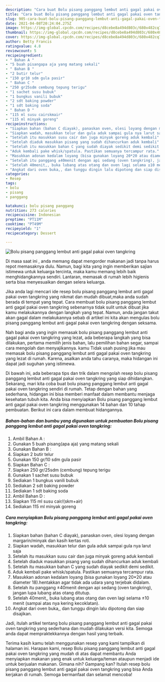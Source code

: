 ```yaml
---
description: "Cara buat Bolu pisang panggang lembut anti gagal pakai oven tangkring yang lezat Untuk Jualan"
title: "Cara buat Bolu pisang panggang lembut anti gagal pakai oven tangkring yang lezat Untuk Jualan"
slug: 905-cara-buat-bolu-pisang-panggang-lembut-anti-gagal-pakai-oven-tangkring-yang-lezat-untuk-jualan
date: 2021-04-08T20:24:04.275Z
image: https://img-global.cpcdn.com/recipes/d8cebe8a494d803c/680x482cq70/bolu-pisang-panggang-lembut-anti-gagal-pakai-oven-tangkring-foto-resep-utama.jpg
thumbnail: https://img-global.cpcdn.com/recipes/d8cebe8a494d803c/680x482cq70/bolu-pisang-panggang-lembut-anti-gagal-pakai-oven-tangkring-foto-resep-utama.jpg
cover: https://img-global.cpcdn.com/recipes/d8cebe8a494d803c/680x482cq70/bolu-pisang-panggang-lembut-anti-gagal-pakai-oven-tangkring-foto-resep-utama.jpg
author: Betty Francis
ratingvalue: 4.8
reviewcount: 5
recipeingredient:
- " Bahan A "
- "5 buah pisangapa aja yang matang sekali"
- " Bahan B "
- "2 butir telur"
- "150 gr10 sdm gula pasir"
- " Bahan C "
- "250 gr25sdm cembung tepung terigu"
- "1 sachet susu bubuk"
- "1 bungkus vanili bubuk"
- "2 sdt baking powder"
- "1 sdt baking soda"
- " Bahan D "
- "115 ml susu cairskmair"
- "115 ml minyak goreng"
recipeinstructions:
- "Siapkan bahan (bahan C diayak), panaskan oven, olesi loyang dengan margarin/minyak dan kasih kertas roti."
- "Siapkan wadah, masukkan telur dan gula aduk sampai gula nya larut saja"
- "Setelah itu masukkan susu cair dan juga minyak goreng aduk kembali"
- "Setelah diaduk masukkan pisang yang sudah dihancurkan aduk kembali"
- "Setelah itu masukkan bahan C yang sudah diayak sedikit demi sedikit."
- "Aduk kembali pake whisk/spatula. Pastikan semuanya tercampur rata."
- "Masukkan adonan kedalam loyang (bisa gunakan loyang 20*20 atau diameter 18).hentakkan agar tidak ada udara yang terjebak didalam."
- "Setelah itu panggang ±40menit dengan api sedang (oven tangkring), jangan lupa lubang atas otang ditutup."
- "Setelah 40menit,, buka lubang atas otang dan oven lagi selama ±10 menit (sampai atas nya kering kecoklatan)."
- "Angkat dari oven buka,, dan tunggu dingin lalu dipotong dan siap disajikan."
categories:
- Resep
tags:
- bolu
- pisang
- panggang

katakunci: bolu pisang panggang 
nutrition: 273 calories
recipecuisine: Indonesian
preptime: "PT11M"
cooktime: "PT49M"
recipeyield: "1"
recipecategory: Dessert

---
```



![Bolu pisang panggang lembut anti gagal pakai oven tangkring](https://img-global.cpcdn.com/recipes/d8cebe8a494d803c/680x482cq70/bolu-pisang-panggang-lembut-anti-gagal-pakai-oven-tangkring-foto-resep-utama.jpg)

Di masa  saat ini , anda memang dapat mengorder makanan jadi tanpa harus repot memasaknya dulu. Namun, bagi kita yang ingin memberikan sajian istimewa untuk keluarga tercinta, maka kamu memang lebih baik menghidangkannya sendiri. Lantaran, memasak di rumah lebih higienis serta bisa menyesuaikan dengan selera keluarga.

Jika anda lagi mencari ide resep bolu pisang panggang lembut anti gagal pakai oven tangkring yang nikmat dan mudah dibuat,maka anda sudah berada di tempat yang tepat. Cara membuat bolu pisang panggang lembut anti gagal pakai oven tangkring  sebenarnya tidak sulit untuk dibuat jika kamu melakukannya dengan langkah yang tepat. Namun, anda jangan takut akan gagal dalam melakukannya 
sebab di artikel ini kita akan mengulas bolu pisang panggang lembut anti gagal pakai oven tangkring dengan seksama.  



Nah bagi anda yang ingin memasak bolu pisang panggang lembut anti gagal pakai oven tangkring yang lezat, ada beberapa langkah yang bisa dilakukan, pertama memilih jenis bahan, lalu pemilihan bahan segar, sampai cara mengolah dan menyajikannya. kamu Tidak usah pusing jika mau memasak bolu pisang panggang lembut anti gagal pakai oven tangkring yang lezat di rumah. Karena, asalkan anda  tahu caranya, maka hidangan ini dapat jadi suguhan yang istimewa.

Di bawah ini, ada beberapa tips dan trik dalam mengolah resep bolu pisang panggang lembut anti gagal pakai oven tangkring yang siap dihidangkan. Sekarang, mari kita coba buat bolu pisang panggang lembut anti gagal pakai oven tangkring sendiri di rumah. Tetap dengan bahan yang sederhana, hidangan ini bisa memberi manfaat dalam membantu menjaga kesehatan tubuh kita. Anda bisa menyiapkan Bolu pisang panggang lembut anti gagal pakai oven tangkring menggunakan 14 bahan dan 10 tahap pembuatan. Berikut ini cara dalam membuat hidangannya.

<!--inarticleads1-->

##### Bahan-bahan dan bumbu yang digunakan untuk pembuatan Bolu pisang panggang lembut anti gagal pakai oven tangkring:

1. Ambil  Bahan A :
1. Gunakan 5 buah pisang(apa aja) yang matang sekali
1. Gunakan  Bahan B :
1. Siapkan 2 butir telur
1. Gunakan 150 gr/10 sdm gula pasir
1. Siapkan  Bahan C :
1. Siapkan 250 gr/25sdm (cembung) tepung terigu
1. Gunakan 1 sachet susu bubuk
1. Sediakan 1 bungkus vanili bubuk
1. Sediakan 2 sdt baking powder
1. Sediakan 1 sdt baking soda
1. Ambil  Bahan D :
1. Siapkan 115 ml susu cair/(skm+air)
1. Sediakan 115 ml minyak goreng




<!--inarticleads2-->

##### Cara menyiapkan Bolu pisang panggang lembut anti gagal pakai oven tangkring:

1. Siapkan bahan (bahan C diayak), panaskan oven, olesi loyang dengan margarin/minyak dan kasih kertas roti.
1. Siapkan wadah, masukkan telur dan gula aduk sampai gula nya larut saja
1. Setelah itu masukkan susu cair dan juga minyak goreng aduk kembali
1. Setelah diaduk masukkan pisang yang sudah dihancurkan aduk kembali
1. Setelah itu masukkan bahan C yang sudah diayak sedikit demi sedikit.
1. Aduk kembali pake whisk/spatula. Pastikan semuanya tercampur rata.
1. Masukkan adonan kedalam loyang (bisa gunakan loyang 20*20 atau diameter 18).hentakkan agar tidak ada udara yang terjebak didalam.
1. Setelah itu panggang ±40menit dengan api sedang (oven tangkring), jangan lupa lubang atas otang ditutup.
1. Setelah 40menit,, buka lubang atas otang dan oven lagi selama ±10 menit (sampai atas nya kering kecoklatan).
1. Angkat dari oven buka,, dan tunggu dingin lalu dipotong dan siap disajikan.




Jadi, itulah artikel tentang  bolu pisang panggang lembut anti gagal pakai oven tangkring  yang sederhana dan mudah dilakukan versi kita. Semoga anda dapat mempraktekkannya dengan hasil yang terbaik. 

Terima kasih kamu telah menggunakan resep yang kami tampilkan di halaman ini. Harapan kami, resep  Bolu pisang panggang lembut anti gagal pakai oven tangkring yang mudah di atas dapat membantu Anda menyiapkan makanan yang enak untuk keluarga/teman ataupun menjadi ide untuk berjualan makanan. Gimana nih? Gampang kan? Itulah resep bolu pisang panggang lembut anti gagal pakai oven tangkring yang bisa Anda kerjakan di rumah. Semoga bermanfaat dan selamat mencoba!


